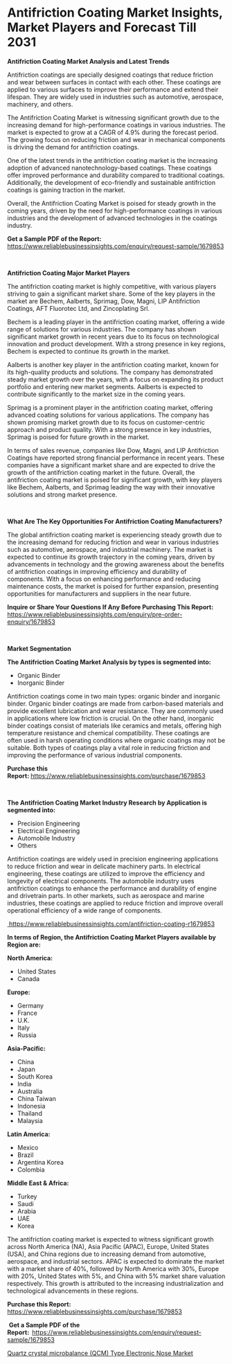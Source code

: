 <p><h1>Antifriction Coating Market Insights, Market Players and Forecast Till 2031</h1></p><p><strong>Antifriction Coating Market Analysis and Latest Trends</strong></p>
<p><p>Antifriction coatings are specially designed coatings that reduce friction and wear between surfaces in contact with each other. These coatings are applied to various surfaces to improve their performance and extend their lifespan. They are widely used in industries such as automotive, aerospace, machinery, and others.</p><p>The Antifriction Coating Market is witnessing significant growth due to the increasing demand for high-performance coatings in various industries. The market is expected to grow at a CAGR of 4.9% during the forecast period. The growing focus on reducing friction and wear in mechanical components is driving the demand for antifriction coatings.</p><p>One of the latest trends in the antifriction coating market is the increasing adoption of advanced nanotechnology-based coatings. These coatings offer improved performance and durability compared to traditional coatings. Additionally, the development of eco-friendly and sustainable antifriction coatings is gaining traction in the market.</p><p>Overall, the Antifriction Coating Market is poised for steady growth in the coming years, driven by the need for high-performance coatings in various industries and the development of advanced technologies in the coatings industry.</p></p>
<p><strong>Get a Sample PDF of the Report:&nbsp;</strong> <a href="https://www.reliablebusinessinsights.com/enquiry/request-sample/1679853">https://www.reliablebusinessinsights.com/enquiry/request-sample/1679853</a></p>
<p>&nbsp;</p>
<p><strong>Antifriction Coating Major Market Players</strong></p>
<p><p>The antifriction coating market is highly competitive, with various players striving to gain a significant market share. Some of the key players in the market are Bechem, Aalberts, Sprimag, Dow, Magni, LIP Antifriction Coatings, AFT Fluorotec Ltd, and Zincoplating Srl.</p><p>Bechem is a leading player in the antifriction coating market, offering a wide range of solutions for various industries. The company has shown significant market growth in recent years due to its focus on technological innovation and product development. With a strong presence in key regions, Bechem is expected to continue its growth in the market.</p><p>Aalberts is another key player in the antifriction coating market, known for its high-quality products and solutions. The company has demonstrated steady market growth over the years, with a focus on expanding its product portfolio and entering new market segments. Aalberts is expected to contribute significantly to the market size in the coming years.</p><p>Sprimag is a prominent player in the antifriction coating market, offering advanced coating solutions for various applications. The company has shown promising market growth due to its focus on customer-centric approach and product quality. With a strong presence in key industries, Sprimag is poised for future growth in the market.</p><p>In terms of sales revenue, companies like Dow, Magni, and LIP Antifriction Coatings have reported strong financial performance in recent years. These companies have a significant market share and are expected to drive the growth of the antifriction coating market in the future. Overall, the antifriction coating market is poised for significant growth, with key players like Bechem, Aalberts, and Sprimag leading the way with their innovative solutions and strong market presence.</p></p>
<p>&nbsp;</p>
<p><strong>What Are The Key Opportunities For Antifriction Coating Manufacturers?</strong></p>
<p><p>The global antifriction coating market is experiencing steady growth due to the increasing demand for reducing friction and wear in various industries such as automotive, aerospace, and industrial machinery. The market is expected to continue its growth trajectory in the coming years, driven by advancements in technology and the growing awareness about the benefits of antifriction coatings in improving efficiency and durability of components. With a focus on enhancing performance and reducing maintenance costs, the market is poised for further expansion, presenting opportunities for manufacturers and suppliers in the near future.</p></p>
<p><strong>Inquire or Share Your Questions If Any Before Purchasing This Report:</strong> <a href="https://www.reliablebusinessinsights.com/enquiry/pre-order-enquiry/1679853">https://www.reliablebusinessinsights.com/enquiry/pre-order-enquiry/1679853</a></p>
<p>&nbsp;</p>
<p><strong>Market Segmentation</strong></p>
<p><strong>The Antifriction Coating Market Analysis by types is segmented into:</strong></p>
<p><ul><li>Organic Binder</li><li>Inorganic Binder</li></ul></p>
<p><p>Antifriction coatings come in two main types: organic binder and inorganic binder. Organic binder coatings are made from carbon-based materials and provide excellent lubrication and wear resistance. They are commonly used in applications where low friction is crucial. On the other hand, inorganic binder coatings consist of materials like ceramics and metals, offering high temperature resistance and chemical compatibility. These coatings are often used in harsh operating conditions where organic coatings may not be suitable. Both types of coatings play a vital role in reducing friction and improving the performance of various industrial components.</p></p>
<p><strong>Purchase this Report:&nbsp;</strong><a href="https://www.reliablebusinessinsights.com/purchase/1679853">https://www.reliablebusinessinsights.com/purchase/1679853</a></p>
<p>&nbsp;</p>
<p><strong>The Antifriction Coating Market Industry Research by Application is segmented into:</strong></p>
<p><ul><li>Precision Engineering</li><li>Electrical Engineering</li><li>Automobile Industry</li><li>Others</li></ul></p>
<p><p>Antifriction coatings are widely used in precision engineering applications to reduce friction and wear in delicate machinery parts. In electrical engineering, these coatings are utilized to improve the efficiency and longevity of electrical components. The automobile industry uses antifriction coatings to enhance the performance and durability of engine and drivetrain parts. In other markets, such as aerospace and marine industries, these coatings are applied to reduce friction and improve overall operational efficiency of a wide range of components.</p></p>
<p><a href="https://www.reliablebusinessinsights.com/antifriction-coating-r1679853">&nbsp;https://www.reliablebusinessinsights.com/antifriction-coating-r1679853</a></p>
<p><strong>In terms of Region, the Antifriction Coating Market Players available by Region are:</strong></p>
<p>
    <p> <strong> North America: </strong>
        <ul>
            <li>United States</li>
            <li>Canada</li>
        </ul>
        </p> 
    <p> <strong> Europe: </strong>
        <ul>
            <li>Germany</li>
            <li>France</li>
            <li>U.K.</li>
            <li>Italy</li>
            <li>Russia</li>
        </ul>
        </p> 
    <p> <strong> Asia-Pacific: </strong>
        <ul>
            <li>China</li>
            <li>Japan</li>
            <li>South Korea</li>
            <li>India</li>
            <li>Australia</li>
            <li>China Taiwan</li>
            <li>Indonesia</li>
            <li>Thailand</li>
            <li>Malaysia</li>
        </ul>
        </p> 
    <p> <strong> Latin America: </strong>
        <ul>
            <li>Mexico</li>
            <li>Brazil</li>
            <li>Argentina Korea</li>
            <li>Colombia</li>
        </ul>
        </p> 
    <p> <strong> Middle East & Africa: </strong>
        <ul>
            <li>Turkey</li>
            <li>Saudi</li>
            <li>Arabia</li>
            <li>UAE</li>
            <li>Korea</li>
        </ul>
    </p>
    </p>
<p><p>The antifriction coating market is expected to witness significant growth across North America (NA), Asia Pacific (APAC), Europe, United States (USA), and China regions due to increasing demand from automotive, aerospace, and industrial sectors. APAC is expected to dominate the market with a market share of 40%, followed by North America with 30%, Europe with 20%, United States with 5%, and China with 5% market share valuation respectively. This growth is attributed to the increasing industrialization and technological advancements in these regions.</p></p>
<p><strong>Purchase this Report: </strong><a href="https://www.reliablebusinessinsights.com/purchase/1679853">https://www.reliablebusinessinsights.com/purchase/1679853</a></p>
<p>&nbsp;<strong>Get a Sample PDF of the Report:&nbsp;&nbsp;</strong><a href="https://www.reliablebusinessinsights.com/enquiry/request-sample/1679853">https://www.reliablebusinessinsights.com/enquiry/request-sample/1679853</a></p>
<p><strong></strong></p>
<p><p><a href="https://issuu.com/reportprime-2/docs/quartz-crystal-microbalance-qcm-type-electronic-no">Quartz crystal microbalance (QCM) Type Electronic Nose Market</a></p></p>